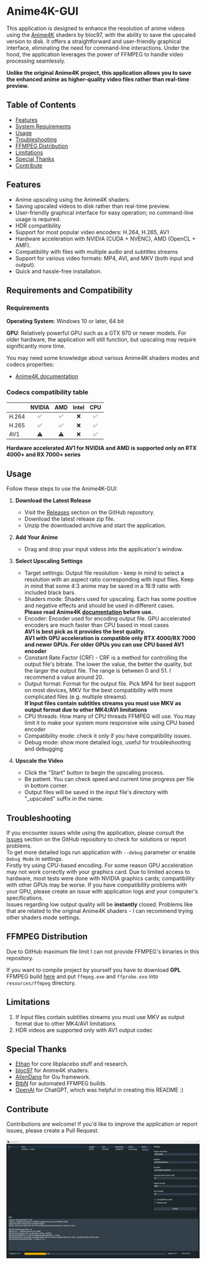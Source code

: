 # Anime4K-GUI

This application is designed to enhance the resolution of anime videos using the [Anime4K](https://github.com/bloc97/Anime4K) shaders by bloc97, with the ability to save the upscaled version to disk.
It offers a straightforward and user-friendly graphical interface, eliminating the need for command-line interactions.
Under the hood, the application leverages the power of FFMPEG to handle video processing seamlessly. <br>

**Unlike the original Anime4K project, this application allows you to save the enhanced anime as higher-quality video files rather than real-time preview.**

## Table of Contents

- [Features](#features)
- [System Requirements](#system-requirements)
- [Usage](#usage)
- [Troubleshooting](#troubleshooting)
- [FFMPEG Distribution](#ffmpeg-distribution)
- [Limitations](#limitations)
- [Special Thanks](#special-thanks)
- [Contribute](#contribute)

## Features

- Anime upscaling using the Anime4K shaders.
- Saving upscaled videos to disk rather than real-time preview.
- User-friendly graphical interface for easy operation; no command-line usage is required.
- HDR compatibility
- Support for most popular video encoders: H.264, H.265, AV1
- Hardware acceleration with NVIDIA (CUDA + NVENC), AMD (OpenCL + AMF).
- Compatibility with files with multiple audio and subtitles streams
- Support for various video formats: MP4, AVI, and MKV (both input and output).
- Quick and hassle-free installation.

## Requirements and Compatibility

### Requirements 
**Operating System**: Windows 10 or later, 64 bit 

**GPU**: Relatively powerful GPU such as a GTX 970 or newer models. For older hardware, the application will still function, but upscaling may require significantly more time.

You may need some knowledge about various Anime4K shaders modes and codecs properties: 
 - [Anime4K documentation](https://github.com/bloc97/Anime4K/blob/master/md/GLSL_Instructions_Advanced.md#modes)

### Codecs compatibility table
|       | NVIDIA | AMD | Intel | CPU |
|:------|:------:|:---:|:-----:|:---:|
| H.264 |   ✅    |  ✅  |   ❌   |  ✅  |
| H.265 |   ✅    |  ✅  |   ❌   |  ✅  |
| AV1   |   ⚠️    |  ⚠️  |   ❌   |  ✅  |

**Hardware accelerated AV1 for NVIDIA and AMD is supported only on RTX 4000+ and RX 7000+ series**

## Usage

Follow these steps to use the Anime4K-GUI:

1. **Download the Latest Release**
   - Visit the [Releases](https://github.com/mikigal/Anime4K-GUI/releases) section on the GitHub repository.
   - Download the latest release zip file.
   - Unzip the downloaded archive and start the application.

2. **Add Your Anime**
   - Drag and drop your input videos into the application's window.

3. **Select Upscaling Settings**
   - Target settings: Output file resolution - keep in mind to select a resolution with an aspect ratio corresponding with input files. Keep in mind that some 4:3 anime may be saved in a 16:9 ratio with included black bars.
   - Shaders mode: Shaders used for upscaling. Each has some positive and negative effects and should be used in different cases. <br>
     **Please read Anime4K [documentation](https://github.com/bloc97/Anime4K/blob/master/md/GLSL_Instructions_Advanced.md#modes) before use.**
   - Encoder: Encoder used for encoding output file. GPU accelerated encoders are much faster than CPU based in most cases <br>
     **AV1 is best pick as it provides the best quality.** <br>
     **AV1 with GPU acceleration is compatible only RTX 4000/RX 7000 and newer GPUs. For older GPUs you can use CPU based AV1 encoder**
   - Constant Rate Factor (CRF) - CRF is a method for controlling the output file's bitrate. The lower the value, the better the quality, but the larger the output file. The range is between 0 and 51. I recommend a value around 20.
   - Output format: Format for the output file. Pick MP4 for best support on most devices, MKV for the best compatibility with more complicated files (e.g. multiple streams). <br>
     **If Input files contain subtitles streams you must use MKV as output format due to other MK4/AVI limitations**
   - CPU threads: How many of CPU threads FFMPEG will use. You may limit it to make your system more responsive wile using CPU based encoder
   - Compatibility mode: check it only if you have compatibility issues.
   - Debug mode: show more detailed logs, useful for troubleshooting and debugging

4. **Upscale the Video**
   - Click the "Start" button to begin the upscaling process.
   - Be patient. You can check speed and current time progress per file in bottom corner.
   - Output files will be saved in the input file's directory with "_upscaled" suffix in the name.

## Troubleshooting

If you encounter issues while using the application, please consult the [Issues](https://github.com/mikigal/Anime4K-GUI/issues) section on the GitHub repository to check for solutions or report problems. <br>
To get more detailed logs run application with `--debug` parameter or enable `Debug Mode` in settings. <br>
Firstly try using CPU-based encoding. For some reason GPU acceleration may not work correctly with your graphics card. Due to limited access to hardware, most tests were done with NVIDIA graphics cards; compatibility with other GPUs may be worse. If you have compatibility problems with your GPU, please create an issue with application logs and your computer's specifications. <br>
Issues regarding low output quality will be **instantly** closed. Problems like that are related to the original Anime4K shaders - I can recommend trying other shaders mode settings. <br>

## FFMPEG Distribution

Due to GitHub maximum file limit I can not provide FFMPEG's binaries in this repository. 

If you want to compile project by yourself you have to download **GPL** FFMPEG build [here](https://github.com/BtbN/FFmpeg-Builds) and put `ffmpeg.exe` and `ffprobe.exe` into `resources/ffmpeg` directory.

## Limitations
1. If Input files contain subtitles streams you must use MKV as output format due to other MK4/AVI limitations
2. HDR videos are supported only with AV1 output codec

## Special Thanks

- [Ethan](https://github.com/2u75) for core libplacebo stuff and research.
- [bloc97](https://github.com/bloc97/Anime4K) for Anime4K shaders.
- [AllenDang](https://github.com/AllenDang/giu) for Giu framework.
- [BtbN](https://github.com/BtbN/FFmpeg-Builds) for automated FFMPEG builds.
- [OpenAI](https://openai.com/) for ChatGPT, which was helpful in creating this README :)

## Contribute

Contributions are welcome! If you'd like to improve the application or report issues, please create a Pull Request.
<br>
<br>
![Screenshot](/resources/screenshot.png?raw=png)